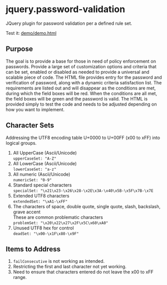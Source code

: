 # jquery.password-validation

JQuery plugin for password validation per a defined rule set.

Test it: [demo/demo.html](demo/demo.html)

## Purpose

The goal is to provide a base for those in need of policy enforcement on passwords. Provide a large set of customization options and criteria that can be set, enabled or disabled as needed to provide a universal and scalable piece of code. The HTML file provides entry for the password and verification of password, along with a dynamic criteria satisfaction list. The requirements are listed out and will disappear as the conditions are met, during which the field boxes will be red. When the conditions are all met, the field boxes will be green and the password is valid. The HTML is provided simply to test the code and needs to be adjusted depending on how you want to implement.

## Character Sets

Addressing the UTF8 encoding table U+0000 to U+00FF (x00 to xFF) into logical groups.

1. All UpperCase (Ascii/Unicode)  
   `upperCaseSet: "A-Z"`
2. All LowerCase (Ascii/Unicode)  
   `lowerCaseSet: "a-z"`
3. All numeric (Ascii/Unicode)  
   `numericSet: "0-9"`
4. Standard special characters  
   `specialSet: "\x21\x23-\x26\x28-\x2E\x3A-\x40\x5B-\x5F\x7B-\x7E`
5. Extended UTF8 characters  
   `extendedSet: "\xA1-\xFF"`
6. The characters of space, double quote, single quote, slash, backslash, grave accent  
   These are common problematic characters  
   `problemSet: "\x20\x22\x27\x2F\x5C\x60\xA0"`
7. Unused UTF8 hex for control  
   `deadSet: "\x00-\x1F\x80-\x9F"`

## Items to Address

1. `failConsecutive` is not working as intended.
2. Restricting the first and last character not yet working.
3. Need to ensure that characters entered do not leave the x00 to xFF range.
